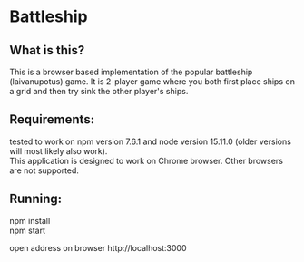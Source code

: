 # Battleship
## What is this?
This is a browser based implementation of the popular battleship (laivanupotus) game. It is 2-player game where you both first place ships on a grid and then try
sink the other player's ships.
## Requirements:
tested to work on npm version 7.6.1 and node version 15.11.0 
(older versions will most likely also work).  
This application is designed to work on Chrome browser. Other browsers are not supported.

## Running:
npm install  
npm start

open address on browser http://localhost:3000
